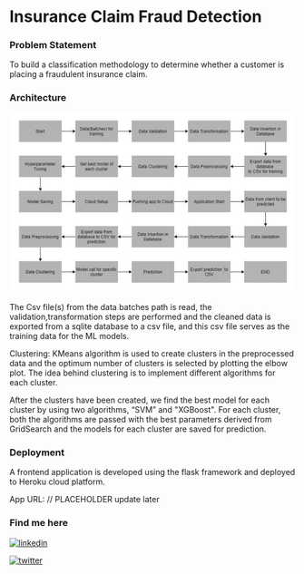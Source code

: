 # Insurance Claim Fraud Detection

### Problem Statement

To build a classification methodology to determine whether a customer is placing a fraudulent insurance claim.

### Architecture

![My Image](./appFlow.png)

The Csv file(s) from the data batches path is read, the validation,transformation steps are performed and the cleaned data is exported from a sqlite database to a csv file, and this csv file serves as the training data for the ML models.

Clustering: KMeans algorithm is used to create clusters in the preprocessed data and the optimum number of clusters is selected by plotting the elbow plot. The idea behind clustering is to implement different algorithms for each cluster.

After the clusters have been created, we find the best model for each cluster by using two algorithms, “SVM” and "XGBoost". For each cluster, both the algorithms are passed with the best parameters derived from GridSearch and the models for each cluster are saved for prediction.

### Deployment

A frontend application is developed using the flask framework and deployed to Heroku cloud platform.

App URL: // PLACEHOLDER update later

### Find me here

[![linkedin](https://img.shields.io/badge/linkedin-0A66C2?style=for-the-badge&logo=linkedin&logoColor=white)](https://www.linkedin.com/in/imsaw)

[![twitter](https://img.shields.io/badge/twitter-1DA1F2?style=for-the-badge&logo=twitter&logoColor=white)](https://twitter.com/im_SsAaWw)
